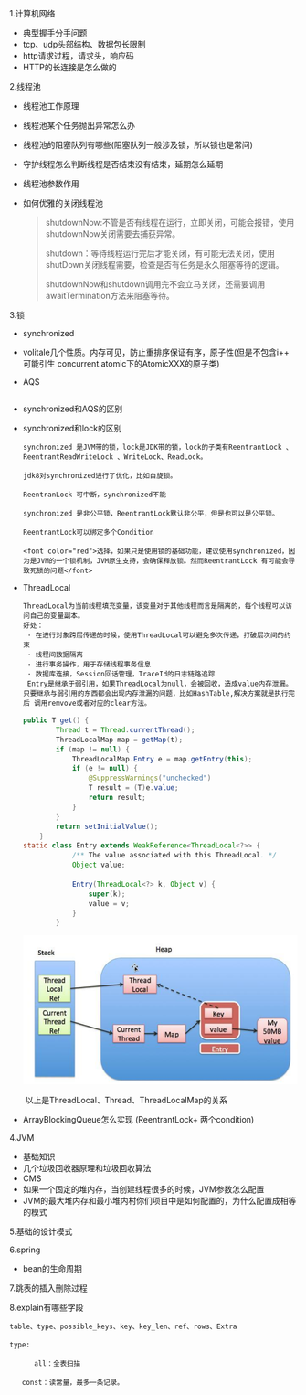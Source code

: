 1.计算机网络 

- 典型握手分手问题
- tcp、udp头部结构、数据包长限制
- http请求过程，请求头，响应码
-  HTTP的长连接是怎么做的 

2.线程池

- 线程池工作原理

- 线程池某个任务抛出异常怎么办

- 线程池的阻塞队列有哪些(阻塞队列一般涉及锁，所以锁也是常问)

- 守护线程怎么判断线程是否结束没有结束，延期怎么延期

- 线程池参数作用

- 如何优雅的关闭线程池

  > shutdownNow:不管是否有线程在运行，立即关闭，可能会报错，使用shutdownNow关闭需要去捕获异常。
  >
  > shutdown：等待线程运行完后才能关闭，有可能无法关闭，使用shutDown关闭线程需要，检查是否有任务是永久阻塞等待的逻辑。
  >
  > shutdownNow和shutdown调用完不会立马关闭，还需要调用awaitTermination方法来阻塞等待。

3.锁

- synchronized

- volitale几个性质。内存可见，防止重排序保证有序，原子性(但是不包含i++ 可能引生 concurrent.atomic下的AtomicXXX的原子类)

- AQS

  ```
  
  ```

  

- synchronized和AQS的区别

- synchronized和lock的区别

  ```
  synchronized 是JVM带的锁，lock是JDK带的锁，lock的子类有ReentrantLock 、 ReentrantReadWriteLock 、WriteLock、ReadLock。
  
  jdk8对synchronized进行了优化，比如自旋锁。
  
  ReentranLock 可中断，synchronized不能
  
  synchronized 是非公平锁，ReentrantLock默认非公平，但是也可以是公平锁。
  
  ReentrantLock可以绑定多个Condition
  
  <font color="red">选择，如果只是使用锁的基础功能，建议使用synchronized，因为是JVM的一个锁机制，JVM原生支持，会确保释放锁。然而ReentrantLock 有可能会导致死锁的问题</font>
  ```

- ThreadLocal

  ```
  ThreadLocal为当前线程填充变量，该变量对于其他线程而言是隔离的，每个线程可以访问自己的变量副本。
  好处：
   · 在进行对象跨层传递的时候，使用ThreadLocal可以避免多次传递，打破层次间的约束
   · 线程间数据隔离
   · 进行事务操作，用于存储线程事务信息
   · 数据库连接，Session回话管理，TraceId的日志链路追踪
   Entry是继承于弱引用，如果ThreadLocal为null，会被回收，造成value内存泄漏。只要继承与弱引用的东西都会出现内存泄漏的问题，比如HashTable,解决方案就是执行完后 调用remvove或者对应的clear方法。
  ```

  ```java
  public T get() {
          Thread t = Thread.currentThread();
          ThreadLocalMap map = getMap(t);
          if (map != null) {
              ThreadLocalMap.Entry e = map.getEntry(this);
              if (e != null) {
                  @SuppressWarnings("unchecked")
                  T result = (T)e.value;
                  return result;
              }
          }
          return setInitialValue();
      }
  static class Entry extends WeakReference<ThreadLocal<?>> {
              /** The value associated with this ThreadLocal. */
              Object value;
  
              Entry(ThreadLocal<?> k, Object v) {
                  super(k);
                  value = v;
              }
          }
  ```

   ![img](markdownImage/0MAO]3I77%`}7_E{5E4DH}1.png)

  ​     以上是ThreadLocal、Thread、ThreadLocalMap的关系

-  ArrayBlockingQueue怎么实现 (ReentrantLock+ 两个condition)

4.JVM

- 基础知识
- 几个垃圾回收器原理和垃圾回收算法
- CMS
- 如果一个固定的堆内存，当创建线程很多的时候，JVM参数怎么配置
-  JVM的最大堆内存和最小堆内村你们项目中是如何配置的，为什么配置成相等的模式 

5.基础的设计模式

6.spring

- bean的生命周期

7.跳表的插入删除过程

8.explain有哪些字段

```
table、type、possible_keys、key、key_len、ref、rows、Extra

type:

​      all：全表扫描

​	const：读常量，最多一条记录。
```





